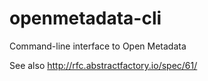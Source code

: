 openmetadata-cli
================

Command-line interface to Open Metadata


See also http://rfc.abstractfactory.io/spec/61/